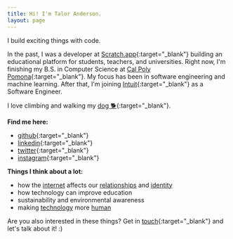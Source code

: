 ```yaml
---
title: Hi! I'm Talor Anderson.
layout: page
---
```


I build exciting things with code.

In the past, I was a developer at [Scratch.app](//scratch.app){:target="_blank"} building an educational platform for students, teachers, and universities. Right now, I'm finishing my B.S. in Computer Science at [Cal Poly Pomona](https://www.cpp.edu/sci/computer-science/){:target="_blank"}. My focus has been in software engineering and machine learning. After that, I'm joining [Intuit](https://intuit.com){:target="_blank"} as a Software Engineer.


I love climbing and walking my [dog 🐕](https://instagram.com/thatsabiglab){:target="_blank"}.

**Find me here:**

* [github](https://github.com/talor-a){:target="_blank"}
* [linkedin](https://linkedin.com/in/taloranderson){:target="_blank"}
* [twitter](https://twitter.com/talor_a){:target="_blank"}
* [instagram](https://instagram.com/talor_a){:target="_blank"}

**Things I think about a lot:**

* how the [internet](https://runyourown.social/#how-to-run-a-small-social-network-site-for-your-friends) affects our [relationships](https://youshoulddateppt.com) and [identity](https://www.snap.com/en-US/news/post/the-liquid-self)
* how technology can improve education
* sustainability and environmental awareness
* making [technology](https://kottke.org/20/02/billie-eilish-interviewed-by-ai-bot) more [human](https://jackcheng.com/the-slow-web/)

Are you also interested in these things? Get in [touch](https://twitter.com/talor_a){:target="_blank"} and let's talk about it! :)

